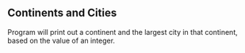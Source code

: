 ## Continents and Cities
Program will print out a continent and the largest city in that continent, based on the value of an integer.